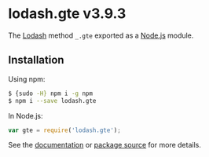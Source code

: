 # lodash.gte v3.9.3

The [Lodash](https://lodash.com/) method `_.gte` exported as a [Node.js](https://nodejs.org/) module.

## Installation

Using npm:
```bash
$ {sudo -H} npm i -g npm
$ npm i --save lodash.gte
```

In Node.js:
```js
var gte = require('lodash.gte');
```

See the [documentation](https://lodash.com/docs#gte) or [package source](https://github.com/lodash/lodash/blob/3.9.3-npm-packages/lodash.gte) for more details.
